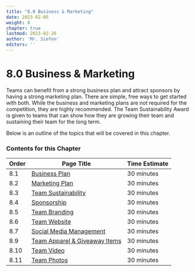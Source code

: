 ```yaml
---
title: "8.0 Business & Marketing"
date: 2023-02-05
weight: 8
chapter: true
lastmod: 2023-02-26
author: 'Mr. Siefen'
editors: ''
---
```


# 8.0 Business & Marketing

Teams can benefit from a strong business plan and attract sponsors by having a strong marketing plan. There are simple, free ways to get started with both. While the business and marketing plans are not required for the competition, they are highly recommended. The Team Sustainability Award is given to teams that can show how they are growing their team and sustaining their team for the long term.

Below is an outline of the topics that will be covered in this chapter.

### Contents for this Chapter

| Order | Page Title | Time Estimate |
| --- | --- | --- |
| 8.1 | [Business Plan](/business_marketing/business_plan) | 30 minutes |
| 8.2 | [Marketing Plan](/business_marketing/marketing_plan) | 30 minutes |
| 8.3 | [Team Sustainability](/business_marketing/team_sustainability) | 30 minutes |
| 8.4 | [Sponsorship](/business_marketing/sponsorship) | 30 minutes |
| 8.5 | [Team Branding](/business_marketing/team_branding) | 30 minutes |
| 8.6 | [Team Website](/business_marketing/team_website) | 30 minutes |
| 8.7 | [Social Media Management](/business_marketing/social_media_management) | 30 minutes |
| 8.9 | [Team Apparel & Giveaway Items](/business_marketing/team_tshirt) | 30 minutes |
| 8.10 | [Team Video](/business_marketing/team_video) | 30 minutes |
| 8.11 | [Team Photos](/business_marketing/team_photos) | 30 minutes |